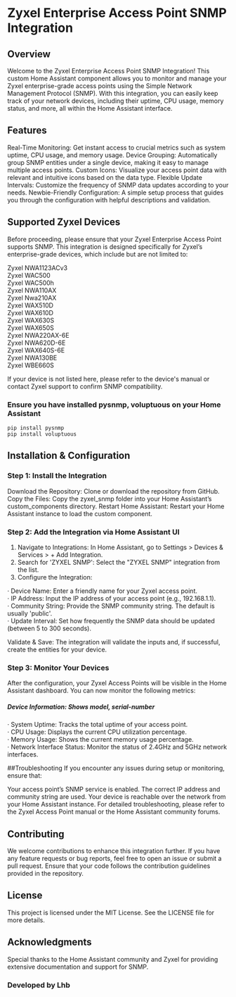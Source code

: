 # Zyxel Enterprise Access Point SNMP Integration

## Overview
Welcome to the Zyxel Enterprise Access Point SNMP Integration! This custom Home Assistant component allows you to monitor and manage your Zyxel enterprise-grade access points using the Simple Network Management Protocol (SNMP). With this integration, you can easily keep track of your network devices, including their uptime, CPU usage, memory status, and more, all within the Home Assistant interface.

## Features
Real-Time Monitoring: Get instant access to crucial metrics such as system uptime, CPU usage, and memory usage.
Device Grouping: Automatically group SNMP entities under a single device, making it easy to manage multiple access points.
Custom Icons: Visualize your access point data with relevant and intuitive icons based on the data type.
Flexible Update Intervals: Customize the frequency of SNMP data updates according to your needs.
Newbie-Friendly Configuration: A simple setup process that guides you through the configuration with helpful descriptions and validation.
## Supported Zyxel Devices
Before proceeding, please ensure that your Zyxel Enterprise Access Point supports SNMP. This integration is designed specifically for Zyxel’s enterprise-grade devices, which include but are not limited to:

Zyxel NWA1123ACv3  
Zyxel WAC500  
Zyxel WAC500h  
Zyxel NWA110AX  
Zyxel Nwa210AX  
Zyxel WAX510D  
Zyxel WAX610D  
Zyxel WAX630S  
Zyxel WAX650S  
Zyxel NWA220AX-6E  
Zyxel NWA620D-6E  
Zyxel WAX640S-6E  
Zyxel NWA130BE  
Zyxel WBE660S


If your device is not listed here, please refer to the device's manual or contact Zyxel support to confirm SNMP compatibility.

### Ensure you have installed pysnmp, voluptuous on your Home Assistant  



```
pip install pysnmp
pip install voluptuous
```




## Installation & Configuration
 ### Step 1: Install the Integration
Download the Repository: Clone or download the repository from GitHub.
Copy the Files: Copy the zyxel_snmp folder into your Home Assistant’s custom_components directory.
Restart Home Assistant: Restart your Home Assistant instance to load the custom component.
 ### Step 2: Add the Integration via Home Assistant UI
1. Navigate to Integrations: In Home Assistant, go to Settings > Devices & Services > + Add Integration.  
2. Search for 'ZYXEL SNMP': Select the "ZYXEL SNMP" integration from the list.  
3. Configure the Integration:    

 ·  Device Name: Enter a friendly name for your Zyxel access point.  
 ·  IP Address: Input the IP address of your access point (e.g., 192.168.1.1).  
 ·  Community String: Provide the SNMP community string. The default is usually 'public'.  
 ·  Update Interval: Set how frequently the SNMP data should be updated (between 5 to 300 seconds).    
  
Validate & Save: The integration will validate the inputs and, if successful, create the entities for your device.  

 ### Step 3: Monitor Your Devices
After the configuration, your Zyxel Access Points will be visible in the Home Assistant dashboard. You can now monitor the following metrics:
  
#####  Device Information: Shows model, serial-number  
·  System Uptime: Tracks the total uptime of your access point.  
·  CPU Usage: Displays the current CPU utilization percentage.  
·  Memory Usage: Shows the current memory usage percentage.  
·  Network Interface Status: Monitor the status of 2.4GHz and 5GHz network interfaces.   
  
##Troubleshooting
If you encounter any issues during setup or monitoring, ensure that:

Your access point’s SNMP service is enabled.
The correct IP address and community string are used.
Your device is reachable over the network from your Home Assistant instance.
For detailed troubleshooting, please refer to the Zyxel Access Point manual or the Home Assistant community forums.

## Contributing
We welcome contributions to enhance this integration further.
If you have any feature requests or bug reports, feel free to open an issue or submit a pull request.
Ensure that your code follows the contribution guidelines provided in the repository.

## License
This project is licensed under the MIT License. See the LICENSE file for more details.

## Acknowledgments
Special thanks to the Home Assistant community and Zyxel for providing extensive documentation and support for SNMP.  

  





### Developed by Lhb
